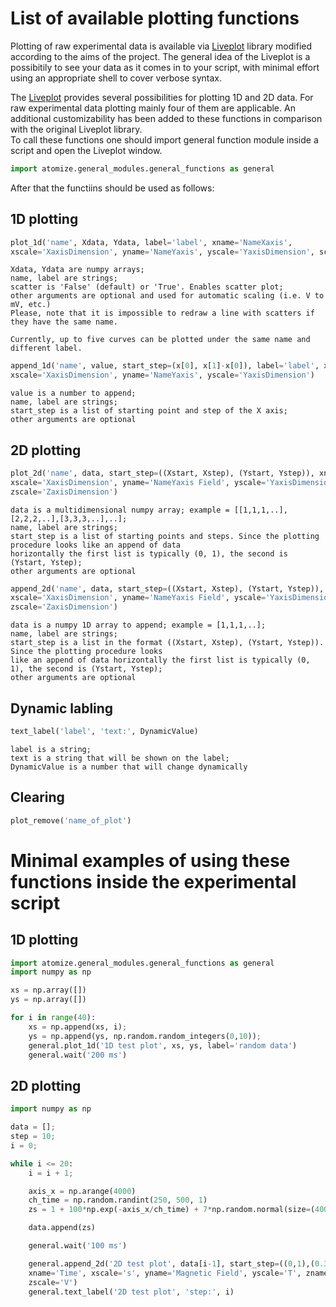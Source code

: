# List of available plotting functions

Plotting of raw experimental data is available via [Liveplot](https://github.com/PhilReinhold/liveplot) library modified according to the aims of the project.
The general idea of the Liveplot is a possibitily to see your data as it comes in to your script, with minimal effort using an appropriate shell to cover verbose syntax. 

The [Liveplot](https://github.com/PhilReinhold/liveplot) provides several possibilities for plotting 1D and 2D data. For raw experimental data plotting mainly four of them are applicable. An additional customizability has been added to these functions in comparison with the original Liveplot library.<br/>
To call these functions one should import general function module inside a script and open the Liveplot window.
```python
import atomize.general_modules.general_functions as general
```
After that the functiins should be used as follows:

## 1D plotting
```python	
plot_1d('name', Xdata, Ydata, label='label', xname='NameXaxis', 
xscale='XaxisDimension', yname='NameYaxis', yscale='YaxisDimension', scatter='False')
```
	Xdata, Ydata are numpy arrays;
	name, label are strings;
	scatter is 'False' (default) or 'True'. Enables scatter plot;
	other arguments are optional and used for automatic scaling (i.e. V to mV, etc.)
	Please, note that it is impossible to redraw a line with scatters if they have the same name.

	Currently, up to five curves can be plotted under the same name and different label.
```python	
append_1d('name', value, start_step=(x[0], x[1]-x[0]), label='label', xname='NameXaxis',
xscale='XaxisDimension', yname='NameYaxis', yscale='YaxisDimension')
```
	value is a number to append;
	name, label are strings; 
	start_step is a list of starting point and step of the X axis;
	other arguments are optional

## 2D plotting
```python		
plot_2d('name', data, start_step=((Xstart, Xstep), (Ystart, Ystep)), xname='NameXaxis',
xscale='XaxisDimension', yname='NameYaxis Field', yscale='YaxisDimension', zname='NameZaxis',
zscale='ZaxisDimension')
```
	data is a multidimensional numpy array; example = [[1,1,1,..],[2,2,2,..],[3,3,3,..],..];
	name, label are strings; 
	start_step is a list of starting points and steps. Since the plotting procedure looks like an append of data
	horizontally the first list is typically (0, 1), the second is (Ystart, Ystep);
	other arguments are optional
```python
append_2d('name', data, start_step=((Xstart, Xstep), (Ystart, Ystep)), xname='NameXaxis',
xscale='XaxisDimension', yname='NameYaxis Field', yscale='YaxisDimension', zname='NameZaxis',
zscale='ZaxisDimension')
```
	data is a numpy 1D array to append; example = [1,1,1,..];
	name, label are strings; 
	start_step is a list in the format ((Xstart, Xstep), (Ystart, Ystep)). Since the plotting procedure looks
	like an append of data horizontally the first list is typically (0, 1), the second is (Ystart, Ystep);
	other arguments are optional

## Dynamic labling
```python
text_label('label', 'text:', DynamicValue)
```
	label is a string;
	text is a string that will be shown on the label;
	DynamicValue is a number that will change dynamically

## Clearing
```python
plot_remove('name_of_plot')
```
# Minimal examples of using these functions inside the experimental script

## 1D plotting
```python
import atomize.general_modules.general_functions as general
import numpy as np

xs = np.array([])
ys = np.array([])

for i in range(40):
	xs = np.append(xs, i);
	ys = np.append(ys, np.random.random_integers(0,10));
	general.plot_1d('1D test plot', xs, ys, label='random data')
	general.wait('200 ms')
```
## 2D plotting
```python
import numpy as np

data = [];
step = 10;
i = 0;

while i <= 20:
	i = i + 1;

	axis_x = np.arange(4000)
	ch_time = np.random.randint(250, 500, 1)
	zs = 1 + 100*np.exp(-axis_x/ch_time) + 7*np.random.normal(size=(4000))

	data.append(zs)

	general.wait('100 ms')

	general.append_2d('2D test plot', data[i-1], start_step=((0,1),(0.3, 0.001)),
	xname='Time', xscale='s', yname='Magnetic Field', yscale='T', zname='Intensity',
	zscale='V')
	general.text_label('2D test plot', 'step:', i)
```
